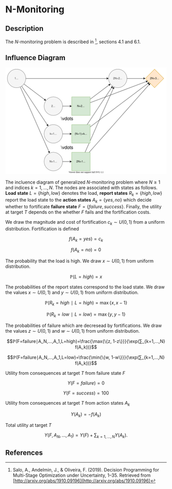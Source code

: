 # N-Monitoring
## Description
The $N$-monitoring problem is described in [^1], sections 4.1 and 6.1.


## Influence Diagram
![](figures/n-monitoring.svg)

The incluence diagram of generalized $N$-monitoring problem where $N≥1$ and indices $k=1,...,N.$ The nodes are associated with states as follows. **Load state** $L=\{high, low\}$ denotes the load, **report states** $R_k=\{high, low\}$ report the load state to the **action states** $A_k=\{yes, no\}$ which decide whether to fortificate **failure state** $F=\{failure, success\}.$ Finally, the utility at target $T$ depends on the whether $F$ fails and the fortification costs.

We draw the magnitude and cost of fortification $c_k∼U(0,1)$ from a uniform distribution. Fortification is defined

$$f(A_k=yes) = c_k$$

$$f(A_k=no) = 0$$

The probability that the load is high. We draw $x∼U(0,1)$ from uniform distribution.

$$ℙ(L=high)=x$$

The probabilities of the report states correspond to the load state. We draw the values $x∼U(0,1)$ and $y∼U(0,1)$ from uniform distribution.

$$ℙ(R_k=high∣L=high)=\max\{x,x-1\}$$

$$ℙ(R_k=low∣L=low)=\max\{y,y-1\}$$

The probabilities of failure which are decresead by fortifications. We draw the values $z∼U(0,1)$ and $w∼U(0,1)$ from uniform distribution.

$$ℙ(F=failure∣A_N,...,A_1,L=high)=\frac{\max{\{z, 1-z\}}}{\exp(∑_{k=1,...,N} f(A_k))}$$

$$ℙ(F=failure∣A_N,...,A_1,L=low)=\frac{\min{\{w, 1-w\}}}{\exp(∑_{k=1,...,N} f(A_k))}$$

Utility from consequences at target $T$ from failure state $F$

$$Y(F=failure) = 0$$

$$Y(F=success) = 100$$

Utility from consequences at target $T$ from action states $A_k$

$$Y(A_k)=-f(A_k)$$

Total utility at target $T$

$$Y(F,A_N,...,A_1)=Y(F)+∑_{k=1,...,N} Y(A_k).$$


## References
[^1]: Salo, A., Andelmin, J., & Oliveira, F. (2019). Decision Programming for Multi-Stage Optimization under Uncertainty, 1–35. Retrieved from [http://arxiv.org/abs/1910.09196](http://arxiv.org/abs/1910.09196)
